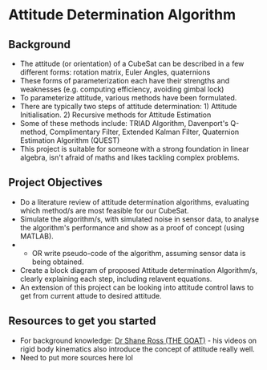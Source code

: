 # Attitude Determination Algorithm

## Background
- The attitude (or orientation) of a CubeSat can be described in a few different forms: rotation matrix, Euler Angles, quaternions
- These forms of parameterization each have their strengths and weaknesses (e.g. computing efficiency, avoiding gimbal lock)
- To parameterize attitude, various methods have been formulated.
- There are typically two steps of attitude determination: 1) Attitude Initialisation. 2) Recursive methods for Attitude Estimation
- Some of these methods include: TRIAD Algorithm, Davenport's Q-method, Complimentary Filter, Extended Kalman Filter, Quaternion Estimation Algorithm (QUEST)
- This project is suitable for someone with a strong foundation in linear algebra, isn't afraid of maths and likes tackling complex problems.
  
## Project Objectives
- Do a literature review of attitude determination algorithms, evaluating which method/s are most feasible for our CubeSat.
- Simulate the algorithm/s, with simulated noise in sensor data, to analyse the algorithm's performance and show as a proof of concept (using MATLAB).
- - OR write pseudo-code of the algorithm, assuming sensor data is being obtained.
- Create a block diagram of proposed Attitude determination Algorithm/s, clearly explaining each step, including relavent equations.
- An extension of this project can be looking into attitude control laws to get from current attude to desired attitude.

## Resources to get you started
- For background knowledge: [Dr Shane Ross (THE GOAT)](https://www.youtube.com/watch?v=HCd-leV8OkU&t=1266s) - his videos on rigid body kinematics also introduce the
  concept of attitude really well.
- Need to put more sources here lol
